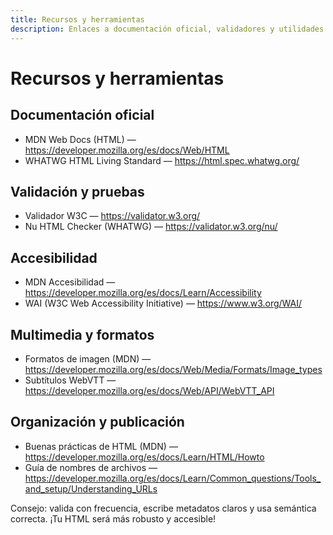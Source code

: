 ```yaml
---
title: Recursos y herramientas
description: Enlaces a documentación oficial, validadores y utilidades.
---
```


# Recursos y herramientas

## Documentación oficial
- MDN Web Docs (HTML) — https://developer.mozilla.org/es/docs/Web/HTML
- WHATWG HTML Living Standard — https://html.spec.whatwg.org/

## Validación y pruebas
- Validador W3C — https://validator.w3.org/
- Nu HTML Checker (WHATWG) — https://validator.w3.org/nu/

## Accesibilidad
- MDN Accesibilidad — https://developer.mozilla.org/es/docs/Learn/Accessibility
- WAI (W3C Web Accessibility Initiative) — https://www.w3.org/WAI/

## Multimedia y formatos
- Formatos de imagen (MDN) — https://developer.mozilla.org/es/docs/Web/Media/Formats/Image_types
- Subtítulos WebVTT — https://developer.mozilla.org/es/docs/Web/API/WebVTT_API

## Organización y publicación
- Buenas prácticas de HTML (MDN) — https://developer.mozilla.org/es/docs/Learn/HTML/Howto  
- Guía de nombres de archivos — https://developer.mozilla.org/es/docs/Learn/Common_questions/Tools_and_setup/Understanding_URLs

Consejo: valida con frecuencia, escribe metadatos claros y usa semántica correcta. ¡Tu HTML será más robusto y accesible!
